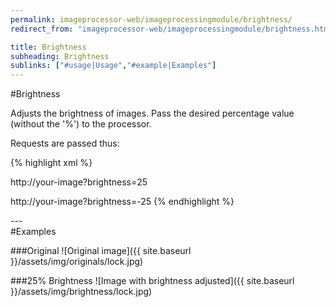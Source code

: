 ```yaml
---
permalink: imageprocessor-web/imageprocessingmodule/brightness/
redirect_from: "imageprocessor-web/imageprocessingmodule/brightness.html"

title: Brightness
subheading: Brightness
sublinks: ["#usage|Usage","#example|Examples"]
---
```

<section id="usage">
#Brightness

Adjusts the brightness of images. Pass the desired percentage
value (without the '%') to the processor.

Requests are passed thus:

{% highlight xml %}
<!--Increasing-->
http://your-image?brightness=25
<!--Decreasing-->
http://your-image?brightness=-25
{% endhighlight %}

</section>
---
<section id="example">
#Examples

###Original
![Original image]({{ site.baseurl }}/assets/img/originals/lock.jpg)

###25% Brightness
![Image with brightness adjusted]({{ site.baseurl }}/assets/img/brightness/lock.jpg)
</section>